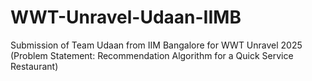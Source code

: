 # WWT-Unravel-Udaan-IIMB
Submission of Team Udaan from IIM Bangalore for WWT Unravel 2025 (Problem Statement: Recommendation Algorithm for a Quick Service Restaurant)
